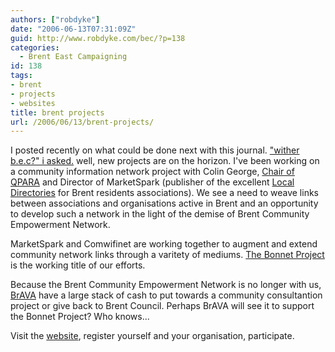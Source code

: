 ```yaml
---
authors: ["robdyke"]
date: "2006-06-13T07:31:09Z"
guid: http://www.robdyke.com/bec/?p=138
categories:
  - Brent East Campaigning
id: 138
tags:
- brent
- projects
- websites
title: brent projects
url: /2006/06/13/brent-projects/
---
```

I posted recently on what could be done next with this journal. ["wither b.e.c?" i asked.](http://www.robdyke.com/bec/wp-trackback.php?p=124 "A b.e.c. post from the past") well, new projects are on the horizon. I've been working on a community information network project with Colin George, [Chair of QPARA](http://www.qpara.org "Queen's Park Residents Association") and Director of MarketSpark (publisher of the excellent [Local Directories](http://www.local-directory.net/ "Local Directories") for Brent residents associations). We see a need to weave links between associations and organisations active in Brent and an opportunity to develop such a network in the light of the demise of Brent Community Empowerment Network.

MarketSpark and Comwifinet are working together to augment and extend community network links through a varitety of mediums. [The Bonnet Project](http://www.bonnet.me.uk "The Bonnet Project") is the working title of our efforts.

Because the Brent Community Empowerment Network is no longer with us, [BrAVA](http://www.brava.org.uk/ "BrAVA") have a large stack of cash to put towards a community consultantion project or give back to Brent Council. Perhaps BrAVA will see it to support the Bonnet Project? Who knows...

Visit the [website](http://www.bonnet.me.uk "Bonnet Project"), register yourself and your organisation, participate.